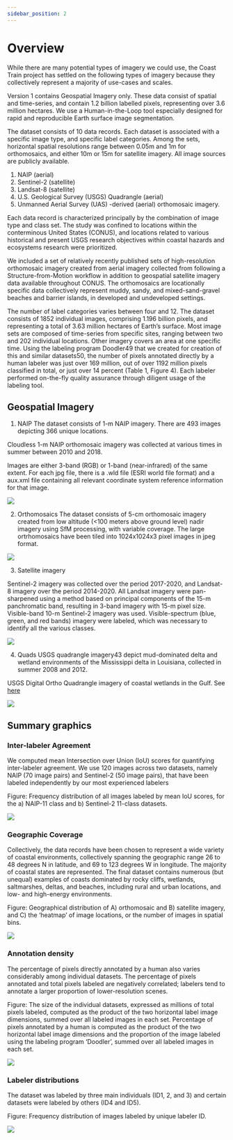 ```yaml
---
sidebar_position: 2
---
```


# Overview

While there are many potential types of imagery we could use, the Coast Train project has settled on the following types of imagery because they collectively represent a majority of use-cases and scales.

Version 1 contains Geospatial Imagery only. These data consist of spatial and time-series, and contain 1.2 billion labelled pixels, representing over 3.6 million hectares. We use a Human-in-the-Loop tool especially designed for rapid and reproducible Earth surface image segmentation. 

The dataset consists of 10 data records. Each dataset is associated with a specific image type, and specific label categories. Among the sets, horizontal spatial resolutions range between 0.05m and 1m for orthomosaics, and either 10m or 15m for satellite imagery. All image sources are publicly available.
1. NAIP (aerial)
2. Sentinel-2 (satellite)
3. Landsat-8 (satellite)
4. U.S. Geological Survey (USGS) Quadrangle (aerial)
5. Unmanned Aerial Survey (UAS) -derived (aerial) orthomosaic imagery. 

Each data record is characterized principally by the combination of image type and class set. The study was confined to locations within the conterminous United States (CONUS), and locations related to various historical and present USGS research objectives within coastal hazards and ecosystems research were prioritized. 

We included a set of relatively recently published sets of high-resolution orthomosaic imagery created from aerial imagery collected from following a Structure-from-Motion workflow in addition to geospatial satellite imagery data available throughout CONUS. The orthomosaics are locationally specific data collectively represent muddy, sandy, and mixed-sand-gravel beaches and barrier islands, in developed and undeveloped settings.

The number of label categories varies between four and 12. The dataset consists of 1852 individual images, comprising 1.196 billion pixels, and representing a total of 3.63 million hectares of Earth’s surface. Most image sets are composed of time-series from specific sites, ranging between two and 202 individual locations. Other imagery covers an area at one specific time. Using the labeling program Doodler49 that we created for creation of this and similar datasets50, the number of pixels annotated directly by a human labeler was just over 169 million, out of over 1192 million pixels classified in total, or just over 14 percent (Table 1, Figure 4). Each labeler performed on-the-fly quality assurance through diligent usage of the labeling tool.


## Geospatial Imagery

1. NAIP
The dataset consists of 1-m NAIP imagery. There are 493 images depicting 366 unique locations.

Cloudless 1-m NAIP orthomosaic imagery was collected at various times in summer between 2010 and 2018. 

Images are either 3-band (RGB) or 1-band (near-infrared) of the same extent. For each jpg file, there is a .wld file (ESRI world file format) and a aux.xml file containing all relevant coordinate system reference information for that image.

![](../../static/img/example_coasttrain_naip_remapped.png)

2. Orthomosaics
The dataset consists of 5-cm orthomosaic imagery created from low altitude (<100 meters above ground level) nadir imagery using SfM processing, with variable coverage. The large ortrhomosaics have been tiled into 1024x1024x3 pixel images in jpeg format. 

![](../../static/img/example_coasttrain_madeira_remapped.png)

3. Satellite imagery

Sentinel-2 imagery was collected over the period 2017-2020, and Landsat-8 imagery over the period 2014-2020. All Landsat imagery were pan-sharpened using a method based on principal components of the 15-m panchromatic band, resulting in 3-band imagery with 15-m pixel size. Visible-band 10-m Sentinel-2 imagery was used. Visible-spectrum (blue, green, and red bands) imagery were labeled, which was necessary to identify all the various classes.

![](../../static/img/example_coasttrain_s2_4class.png)

4. Quads
USGS quadrangle imagery43 depict mud-dominated delta and wetland environments of the Mississippi delta in Louisiana, collected in summer 2008 and 2012. 

USGS Digital Ortho Quadrangle imagery of coastal wetlands in the Gulf. See [here](https://www.usgs.gov/faqs/what-a-digital-orthophoto-quadrangle-doq-or-orthoimage?qt-news_science_products=0#qt-news_science_products)

![](../../static/img/example_coasttrain_quads.png)


## Summary graphics

### Inter-labeler Agreement

We computed mean Intersection over Union (IoU) scores for quantifying inter-labeler agreement. We use 120 images across two datasets, namely NAIP (70 image pairs) and Sentinel-2 (50 image pairs), that have been labeled independently by our most experienced labelers

Figure: Frequency distribution of all images labeled by mean IoU scores, for the a) NAIP-11 class and b) Sentinel-2 11-class datasets. 

![](../../static/img/agreement_stats_coasttrain_naip_s2_IOU.png)

### Geographic Coverage

Collectively, the data records have been chosen to represent a wide variety of coastal environments, collectively spanning the geographic range 26 to 48 degrees N in latitude, and 69 to 123 degrees W in longitude. The majority of coastal states are represented. The final dataset contains numerous (but unequal) examples of coasts dominated by rocky cliffs, wetlands, saltmarshes, deltas, and beaches, including rural and urban locations, and low- and high-energy environments. 

Figure: Geographical distribution of A) orthomosaic and B) satellite imagery, and C) the ‘heatmap’ of image locations, or the number of images in spatial bins.

![](../../static/img/Merged_maps_folium_ann2.png)

### Annotation density

The percentage of pixels directly annotated by a human also varies considerably among individual datasets. The percentage of pixels annotated and total pixels labeled are negatively correlated; labelers tend to annotate a larger proportion of lower-resolution scenes.

Figure: The size of the individual datasets, expressed as millions of total pixels labeled, computed as the product of the two horizontal label image dimensions, summed over all labeled images in each set. Percentage of pixels annotated by a human is computed as the product of the two horizontal label image dimensions and the proportion of the image labeled using the labeling program ‘Doodler’, summed over all labeled images in each set. 

![](../../static/img/Million_pixels_vs_percentage_doodled.png)

### Labeler distributions

The dataset was labeled by three main individuals (ID1, 2, and 3) and certain datasets were labeled by others (ID4 and ID5).

Figure: Frequency distribution of images labeled by unique labeler ID.

![](../../static/img/Label_all_million_pixels_datarecords_per_ID.png)

